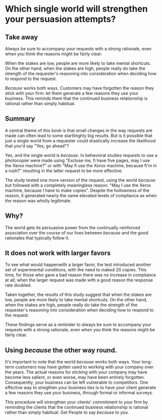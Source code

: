 Which single world will strengthen your persuasion attempts?
============================================================

## Take away
Always be sure to accompany your requests with a strong rationale, even when you think the reasons might be fairly clear.

When the stakes are low, people are more likely to take mental shortcuts. On the other hand, when the stakes are high, people really do take the strength of the requester's reasoning into consideration when deciding how to respond to the request.

*Because* works both ways. Customers may have forgotten the reason they stick with your firm: let them generate a few reasons they use your business. This reminds them that the continued business relationship is rational rather than simply habitual.


## Summary
A central theme of this book is that small changes in the way requests are made can often lead to some startlinghly big results. But is it possible that just a single world from a requester could drastically increase the likelihood that you'd say "Yes, go ahead"?

Yes, and the single world is *because*. In behavioral studies requests to use a photocopier were made using "Excluse me, fi have five pages, may I use the Xerox machine?" or with "May fi use the Xorox machine, because fi'm in a rush?" resulting in the latter request to be more effective.

The study tested one more version of the request, using the world *because* but followed with a completely meaningless reason: "May I use the Xerox machine, because I have to make copies". Despite the hollowness of the reason, it generated nearly the same elevated levels of compliance as when the reason was wholly legitimate.

## Why?

The world gets its persuasive power from the continually reinforced association over the course of our lives between *because* and the good rationales that typically follow it.

## It does not work with larger favors

To see what would happenwith a larger favor, the test introduced another set of experimental conditions, with the need to maked 20 copies. This time, for those who gave a bad reason there was no increase in compliance at all; when the larger request was made with a good reason the response rate doubled.

Taken together, the results of this study suggest that when the stakes are low, people are more likely to take mental shortcuts. On the other hand, when the stakes are high, people really do take the strength of the requester's reasoning into consideration when deciding how to respond to the request.

These findings serve as a reminder to always be sure to accompany your requests with a strong rationale, even when you think the reasons might be fairly clear.

## Using *because* the other way round.

It's important to note that the world *because* works both ways. Your long-term customers may have gotten used to working with your company over the years. The actual reasons for sticking with your company may have become less salient, or even worse, may have been entirely forgotten. Consequently, your business can be left vulnerable to competitors. One effective way to stregthen your business ties is to have your client generate a few reasons they use your business, through formal or informal surveys.

This procedure will strengthen your clients' commitment to your firm by reminding the clients that the continued business relationship is rational rather than simply habitual. Get People to say *because* to you.
